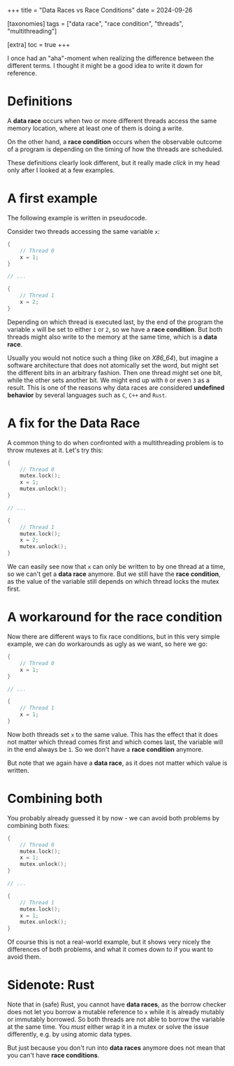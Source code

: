 +++
title = "Data Races vs Race Conditions"
date = 2024-09-26

[taxonomies]
tags = ["data race", "race condition", "threads", "multithreading"]

[extra]
toc = true
+++

I once had an "aha"-moment when realizing the difference between the different terms. I thought it
might be a good idea to write it down for reference.

# Definitions

A **data race** occurs when two or more different threads access the same memory location, where at
least one of them is doing a write.

On the other hand, a **race condition** occurs when the observable outcome of a program is
depending on the timing of how the threads are scheduled.

These definitions clearly look different, but it really made *click* in my head only after I looked
at a few examples.

# A first example

The following example is written in pseudocode.

Consider two threads accessing the same variable `x`:

```C
{
    // Thread 0
    x = 1;
}

// ...

{
    // Thread 1
    x = 2;
}
```

Depending on which thread is executed last, by the end of the program the variable `x` will be set
to either `1` or `2`, so we have a **race condition**. But both threads might also write to the
memory at the same time, which is a **data race**.

Usually you would not notice such a thing (like on *X86_64*), but imagine a software architecture
that does not atomically set the word, but might set the different bits in an arbitrary fashion.
Then one thread might set one bit, while the other sets another bit. We might end up with `0` or
even `3` as a result. This is one of the reasons why data races are considered
**undefined behavior** by several languages such as `C`, `C++` and `Rust`.

# A fix for the Data Race

A common thing to do when confronted with a multithreading problem is to throw mutexes at it. Let's
try this:

```C
{
    // Thread 0
    mutex.lock();
    x = 1;
    mutex.unlock();
}

// ...

{
    // Thread 1
    mutex.lock();
    x = 2;
    mutex.unlock();
}
```

We can easily see now that `x` can only be written to by one thread at a time, so we can't get a
**data race** anymore. But we still have the **race condition**, as the value of the variable still
depends on which thread locks the mutex first.

# A workaround for the race condition

Now there are different ways to fix race conditions, but in this very simple example, we can do
workarounds as ugly as we want, so here we go:

```C
{
    // Thread 0
    x = 1;
}

// ...

{
    // Thread 1
    x = 1;
}
```

Now both threads set `x` to the same value. This has the effect that it does not matter which
thread comes first and which comes last, the variable will in the end always be `1`. So we don't
have a **race condition** anymore.

But note that we again have a **data race**, as it does not matter which value is written.

# Combining both

You probably already guessed it by now - we can avoid both problems by combining both fixes:

```C
{
    // Thread 0
    mutex.lock();
    x = 1;
    mutex.unlock();
}

// ...

{
    // Thread 1
    mutex.lock();
    x = 1;
    mutex.unlock();
}
```

Of course this is not a real-world example, but it shows very nicely the differences of both
problems, and what it comes down to if you want to avoid them.

# Sidenote: Rust

Note that in (safe) Rust, you cannot have **data races**, as the borrow checker does not let you borrow
a mutable reference to `x` while it is already mutably or immutably borrowed. So both threads are
not able to borrow the variable at the same time. You *must* either wrap it in a mutex or solve the issue
differently, e.g. by using atomic data types.

But just because you don't run into **data races** anymore does not mean that you can't have
**race conditions**.
